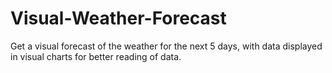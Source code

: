 # Visual-Weather-Forecast
Get a visual forecast of the weather for the next 5 days, with data displayed in visual charts for better reading of data.

